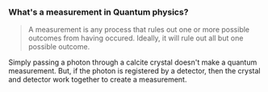 ### What's a measurement in Quantum physics?
> A measurement is any process that rules out one or more possible outcomes from having occured.
> Ideally, it will rule out all but one possible outcome.

Simply passing a photon through a calcite crystal doesn't make a quantum measurement. But, if the photon is registered by a detector, then the crystal and detector work together to create a measurement.
